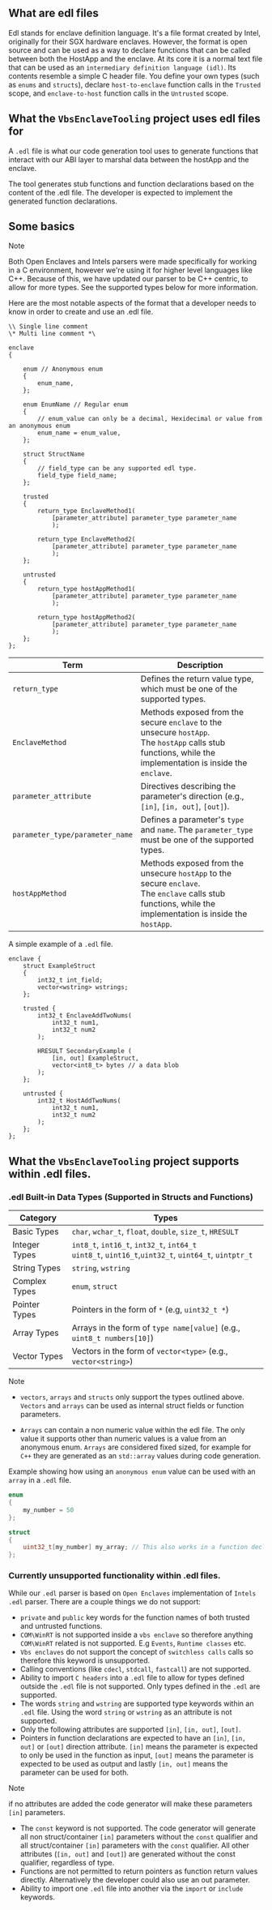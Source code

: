 ## What are edl files

Edl stands for enclave definition language. It's a file format created by Intel, originally for their SGX hardware enclaves. However,
the format is open source and can be used as a way to declare functions that can be called between both the HostApp and the enclave.
At its core it is a normal text file that can be used as an `intermediary definition language (idl)`. Its contents resemble a simple
C header file. You define your own types (such as `enums` and `structs`), declare `host-to-enclave` function calls in the `Trusted` scope,
and `enclave-to-host` function calls in the `Untrusted` scope.

## What the `VbsEnclaveTooling` project uses edl files for

A `.edl` file is what our code generation tool uses to generate functions that interact with our ABI layer to marshal data between the 
hostApp and the enclave.

The tool generates stub functions and function declarations based on the content of the .edl file. The developer is
expected to implement the generated function declarations.

## Some basics

> [!NOTE]
>  Both Open Enclaves and Intels parsers were made specifically for working in a C environment, however we're using
it for higher level languages like C++. Because of this, we have updated our parser to be C++ centric, to allow for more types. 
See the supported types below for more information.

Here are the most notable aspects of the format that a developer needs to know in order to create and use an .edl file.

```edl
\\ Single line comment
\* Multi line comment *\

enclave 
{

    enum // Anonymous enum
    {
        enum_name,
    };   
    
    enum EnumName // Regular enum
    {
        // enum_value can only be a decimal, Hexidecimal or value from an anonymous enum
        enum_name = enum_value, 
    };

    struct StructName
    {
        // field_type can be any supported edl type.
        field_type field_name;
    };

    trusted 
    {
        return_type EnclaveMethod1(
            [parameter_attribute] parameter_type parameter_name
            );

        return_type EnclaveMethod2(
            [parameter_attribute] parameter_type parameter_name
            );
    };

    untrusted 
    {
        return_type hostAppMethod1(
            [parameter_attribute] parameter_type parameter_name
            );

        return_type hostAppMethod2(
            [parameter_attribute] parameter_type parameter_name
            );
    };
};
```

| Term                            | Description                                                                                       |
|---------------------------------|-------------------------------------------------------------------------------------------------- |
| `return_type`                   | Defines the return value type, which must be one of the supported types.                          |
| `EnclaveMethod`                 | Methods exposed from the secure `enclave` to the unsecure `hostApp`.<br> The `hostApp` calls stub functions, while the implementation is inside the `enclave`.|                                                                      |
| `parameter_attribute`           | Directives describing the parameter's direction (e.g., `[in]`, `[in, out]`, `[out]`).             |
| `parameter_type/parameter_name` | Defines a parameter's `type` and `name`. The `parameter_type` must be one of the supported types. |
| `hostAppMethod`                 | Methods exposed from the unsecure `hostApp` to the secure `enclave`.<br> The `enclave` calls stub functions, while the implementation is inside the `hostApp`. |

A simple example of a `.edl` file.

```edl
enclave {
    struct ExampleStruct
    {
        int32_t int_field;
        vector<wstring> wstrings;
    };

    trusted {
        int32_t EnclaveAddTwoNums(
            int32_t num1,
            int32_t num2
        );

        HRESULT SecondaryExample (
            [in, out] ExampleStruct,
            vector<int8_t> bytes // a data blob
        );
    };

    untrusted {
        int32_t HostAddTwoNums(
            int32_t num1,
            int32_t num2
        );
    };
};
```


## What the `VbsEnclaveTooling` project supports within .edl files.

### .edl Built-in Data Types (Supported in Structs and Functions)

| Category          | Types                                                                 |
|-------------------|------------------------------------------------------------------------|
| Basic Types       | `char`, `wchar_t`, `float`, `double`, `size_t`, `HRESULT`              |
| Integer Types     | `int8_t`, `int16_t`, `int32_t`, `int64_t`<br>`uint8_t`, `uint16_t`,`uint32_t`, `uint64_t`, `uintptr_t` |
| String Types      | `string`, `wstring`                                                    |
| Complex Types     | `enum`, `struct`                                                       |
| Pointer Types     | Pointers in the form of `*` (e.g, `uint32_t *`)                        |
| Array Types       | Arrays in the form of `type name[value]` (e.g., `uint8_t numbers[10]`) |
| Vector Types      | Vectors in the form of `vector<type>` (e.g., `vector<string>`)         |


> [!NOTE]
> - `vectors`, `arrays` and `structs` only support the types outlined above. `Vectors` and `arrays`
can be used as internal struct fields or function parameters.
 - `Arrays` can contain a non numeric value within the edl file. The only value it supports other than
numeric values is a value from an anonymous enum. `Arrays` are considered fixed sized, for example for `C++`
they are generated as an `std::array` values during code generation.

Example showing how using an `anonymous enum` value can be used with an `array` in a `.edl` file. 
```C++
enum
{
    my_number = 50
};

struct
{
    uint32_t[my_number] my_array; // This also works in a function declaration.
};
```

### Currently unsupported functionality within .edl files.

While our `.edl` parser is based on `Open Enclaves` implementation of `Intels` `.edl` parser. There are a couple things we do not support:

- `private` and `public` key words for the function names of both trusted and untrusted functions.
- `COM\WinRT` is not supported inside a `vbs enclave` so therefore anything `COM\WinRT` related is not supported. E.g `Events`, `Runtime classes` etc.
- `Vbs enclaves` do not support the concept of `switchless calls` calls so therefore this keyword is unsupported.
- Calling conventions (like `cdecl`, `stdcall`, `fastcall`) are not supported.
- Ability to import `C headers` into a `.edl` file to allow for types defined outside the `.edl` file is not supported. Only types defined in the `.edl` are supported.
- The words `string`  and `wstring` are supported type keywords within an `.edl` file. Using the word `string` or `wstring` as an attribute is not supported.
- Only the following attributes are supported `[in]`, `[in, out]`, `[out]`.
- Pointers in function declarations are expected to have an `[in]`, `[in, out]` or `[out]` direction attribute. `[in]` means the parameter is expected to only be used in 
  the function as input, `[out]` means the parameter is expected to be used as output and lastly `[in, out]` means the parameter can be used for both.

> [!NOTE]
> if no attributes are added the code generator will make these parameters `[in]` parameters.

- The `const` keyword is not supported. The code generator will generate all non struct/container `[in]` parameters without the `const` qualifier and all struct/container
  `[in]` parameters with the `const` qualifier. All other attributes (`[in, out]` and `[out]`) are generated without the const qualifier, regardless of type.
- Functions are not permitted to return pointers as function return values directly. Alternatively the developer could also use an out parameter.
- Ability to import one `.edl` file into another via the `import` or `include` keywords.

